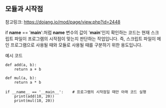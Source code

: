 ## 모듈과 시작점

참고링크: https://dojang.io/mod/page/view.php?id=2448

if __name__ == '__main__':처럼 __name__ 변수의 값이 '__main__'인지 확인하는 코드는 현재 스크립트 파일이 프로그램의 시작점이 맞는지 판단하는 작업입니다. 즉, 스크립트 파일이 메인 프로그램으로 사용될 때와 모듈로 사용될 때를 구분하기 위한 용도입니다.



예시 코드

```
def add(a, b):
    return a + b
 
def mul(a, b):
    return a * b
 
if __name__ == '__main__':    # 프로그램의 시작점일 때만 아래 코드 실행
    print(add(10, 20))
    print(mul(10, 20))
```

